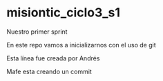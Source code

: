 # misiontic_ciclo3_s1
Nuestro primer sprint


En este repo vamos a inicializarnos con el uso de git

Esta línea fue creada por Andrés

Mafe esta creando un commit


